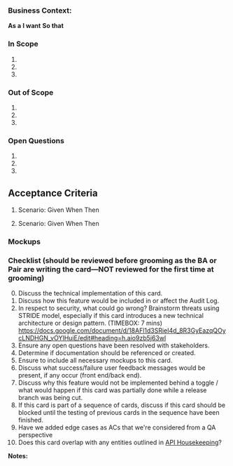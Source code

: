 ### Business Context:


**As a**
**I want**
**So that** 

### In Scope
1.
2.
3.

### Out of Scope
1.
2.
3.

### Open Questions
1.
2.
3.


## Acceptance Criteria


1. Scenario: 
Given
When
Then


2. Scenario: 
Given
When
Then


### Mockups


### Checklist (should be reviewed before grooming as the BA or Pair are writing the card—NOT reviewed for the first time at grooming)
0. Discuss the technical implementation of this card.
1. Discuss how this feature would be included in or affect the Audit Log.
2. In respect to security, what could go wrong? Brainstorm threats using STRIDE model, especially if this card introduces a new technical architecture or design pattern. (TIMEBOX: 7 mins) https://docs.google.com/document/d/18AFl1d3SRieI4d_8R3GyEazqQOycLNDHGN_vOYIHuiE/edit#heading=h.aio9zb5j63wl
3. Ensure any open questions have been resolved with stakeholders.
4. Determine if documentation should be referenced or created.
5. Ensure to include all necessary mockups to this card.
6. Discuss what success/failure user feedback messages would be present, if any occur (front end/back end).
7. Discuss why this feature would not be implemented behind a toggle / what would happen if this card was partially done while a release branch was being cut.
8. If this card is part of a sequence of cards, discuss if this card should be blocked until the testing of previous  cards in the sequence have been finished.
9. Have we added edge cases as ACs that we're considered from a QA perspective
10. Does this card overlap with any entities outlined in [API Housekeeping](https://www.pivotaltracker.com/story/show/173963545)?  

**Notes:**
